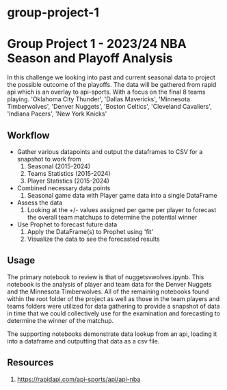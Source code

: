 # group-project-1

# Group Project 1 - 2023/24 NBA Season and Playoff Analysis

In this challenge we looking into past and current seasonal data to project the possible outcome of the playoffs. The data will be gathered from rapid api which is an overlay to api-sports. With a focus on the final 8 teams playing.
'Oklahoma City Thunder', 'Dallas Mavericks', 'Minnesota Timberwolves', 'Denver Nuggets', 'Boston Celtics', 'Cleveland Cavaliers', 'Indiana Pacers', 'New York Knicks'

## Workflow

- Gather various datapoints and output the dataframes to CSV for a snapshot to work from
    1. Seasonal (2015-2024)
    2. Teams Statistics (2015-2024)
    4. Player Statistics (2015-2024)
- Combined necessary data points
    1. Seasonal game data with Player game data into a single DataFrame
- Assess the data
    1. Looking at the +/- values assigned per game per player to forecast the overall team matchups to determine the potential winner
- Use Prophet to forecast future data
    1. Apply the DataFrame(s) to Prophet using 'fit'
    2. Visualize the data to see the forecasted results

## Usage

The primary notebook to review is that of nuggetsvwolves.ipynb. This notebook is the analysis of player and team data for the Denver Nuggets and the Minnesota Timberwolves. All of the remaining notebooks found within the root folder of the project as well as those in the team players and teams folders were utilized for data gathering to provide a snapshot of data in time that we could collectively use for the examination and forecasting to determine the winner of the matchup.

The supporting notebooks demonstrate data lookup from an api, loading it into a dataframe and outputting that data as a csv file.

## Resources
1. https://rapidapi.com/api-sports/api/api-nba
